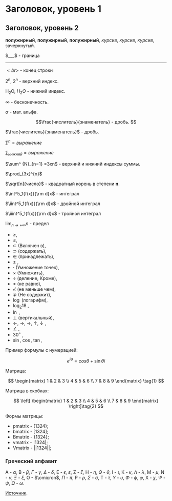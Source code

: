 # Заголовок, уровень 1
## Заголовок, уровень 2

**полужирный**, __полужирный__, <b>полужирный</b>, *курсив*, _курсив_, <i>курсив</i>,  ~~зачеркнутый~~. 

$___$ - граница
____
$<br>$ - конец строки

2<sup>n</sup>, $2^n$ - верхний индекс.

H<sub>2</sub>O, $H_2O$ - нижний индекс.

$\infty$ - бесконечность.

$\alpha$ - мат. альфа.

$$\frac{числитель}{знаменатель} - дробь. $$

$\frac{числитель}{знаменатель}$ - дробь.

$\sum^ {n}{}=выражение$

$\sum_{нижний}{=выражение}$

$\sum^ {N}_{n=1} =3xn$ - верхний и нижний индексы суммы.

$\prod_{3x}^{n}$ 

$\sqrt[n]{число}$ - квадратный корень в степени **n**.

$\int^5_1{f(x)}{\rm d}x$ - интеграл

$\iint^5_1{f(x)}{\rm d}x$ - двойной интеграл

$\iiint^5_1{f(x)}{\rm d}x$ - тройной интеграл

$\lim_{n\rightarrow+\infty} n$ - предел

* $\geq$, 
* $\leq$, 
* $\subset$ (Включен в), 
* $\supset$ (содержать), 
* $\in$ (принадлежать), 
* $\pm$ , 
* $\cdot$ (Умножение точек), 
* $\times$ (Умножить), 
* $\div$ (деление, Кроме), 
* $\not=$ (не равно), 
* $\not<$ (не меньше чем), 
* $\not\supset$ (Не содержит), 
* $\log$ (логарифм),
* $\log_2{18}$ ,
* $\ln$ ,
* $\bot$ (вертикальный),
* $\leftarrow$, $\rightarrow$, $\longrightarrow$, $\uparrow$, $\downarrow$ ,
* $\angle {}$ ,
* $30^\circ$ ,
* $\sin$, $\cos$, $\tan$, 

Пример формулы с нумерацией:

$$e^{i\theta}=cos\theta+\sin\theta i\tag{1}$$

Матрица:

$$
\begin{matrix}
1 & 2 & 3 \\
4 & 5 & 6 \\
7 & 8 & 9 
\end{matrix} \tag{1}
$$

Матрица в скобках:

$$
\left[
\begin{matrix}
1 & 2 & 3 \\
4 & 5 & 6 \\
7 & 8 & 9 
\end{matrix} \right]\tag{2}
$$

Формы матрицы:
* pmatrix - (1324);
* bmatrix - [1324];
* Bmatrix - {1324};
* vmatrix - |1324|;
* Vmatrix - ||1324||;

### Греческий алфавит
A - $\alpha$, B - $\beta$, $\Gamma$ - $\gamma$, $\Delta$ - $\delta$, E - $\epsilon$,  $\varepsilon$, Z - $\zeta$, H - $\eta$, $\Theta$ - $\theta$, I - $\iota$, K - $\kappa$, $\Lambda$ - $\lambda$, M - $\mu$, N - $\nu$, $\Xi$ - $\xi$, O - $\omicron$, $\Pi$ - $\pi$, P - $\rho$, $\Sigma$ - $\sigma$, T - $\tau$, $\Upsilon$ - $\upsilon$, $\Phi$ - $\phi$, $\varphi$, X - $\chi$, $\Psi$ - $\psi$, $\Omega$ - $\omega$.

[Источник](https://russianblogs.com/article/18521116359/).
